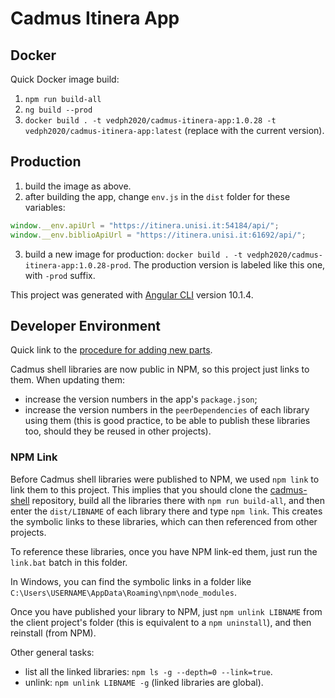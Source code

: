 # Cadmus Itinera App

## Docker

Quick Docker image build:

1. `npm run build-all`
2. `ng build --prod`
3. `docker build . -t vedph2020/cadmus-itinera-app:1.0.28 -t vedph2020/cadmus-itinera-app:latest` (replace with the current version).

## Production

1. build the image as above.
2. after building the app, change `env.js` in the `dist` folder for these variables:

```js
window.__env.apiUrl = "https://itinera.unisi.it:54184/api/";
window.__env.biblioApiUrl = "https://itinera.unisi.it:61692/api/";
```

3. build a new image for production: `docker build . -t vedph2020/cadmus-itinera-app:1.0.28-prod`. The production version is labeled like this one, with `-prod` suffix.

This project was generated with [Angular CLI](https://github.com/angular/angular-cli) version 10.1.4.

## Developer Environment

Quick link to the [procedure for adding new parts](https://github.com/vedph/cadmus_doc/blob/master/web/adding-parts.md).

Cadmus shell libraries are now public in NPM, so this project just links to them. When updating them:

- increase the version numbers in the app's `package.json`;
- increase the version numbers in the `peerDependencies` of each library using them (this is good practice, to be able to publish these libraries too, should they be reused in other projects).

### NPM Link

Before Cadmus shell libraries were published to NPM, we used `npm link` to link them to this project. This implies that you should clone the [cadmus-shell](https://github.com/vedph/cadmus_shell) repository, build all the libraries there with `npm run build-all`, and then enter the `dist/LIBNAME` of each library there and type `npm link`. This creates the symbolic links to these libraries, which can then referenced from other projects.

To reference these libraries, once you have NPM link-ed them, just run the `link.bat` batch in this folder.

In Windows, you can find the symbolic links in a folder like `C:\Users\USERNAME\AppData\Roaming\npm\node_modules`.

Once you have published your library to NPM, just `npm unlink LIBNAME` from the client project's folder (this is equivalent to a `npm uninstall`), and then reinstall (from NPM).

Other general tasks:

- list all the linked libraries: `npm ls -g --depth=0 --link=true`.
- unlink: `npm unlink LIBNAME -g` (linked libraries are global).
